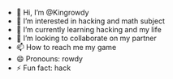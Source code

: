 - 👋 Hi, I’m @Kingrowdy
- 👀 I’m interested in hacking and math subject 
- 🌱 I’m currently learning hacking and my life 
- 💞️ I’m looking to collaborate on my partner 
- 📫 How to reach me my game
- 😄 Pronouns: rowdy
- ⚡ Fun fact: hack

<!---
Kingrowdy/Kingrowdy is a ✨ special ✨ repository because its `README.md` (this file) appears on your GitHub profile.
You can click the Preview link to take a look at your changes.
--->

